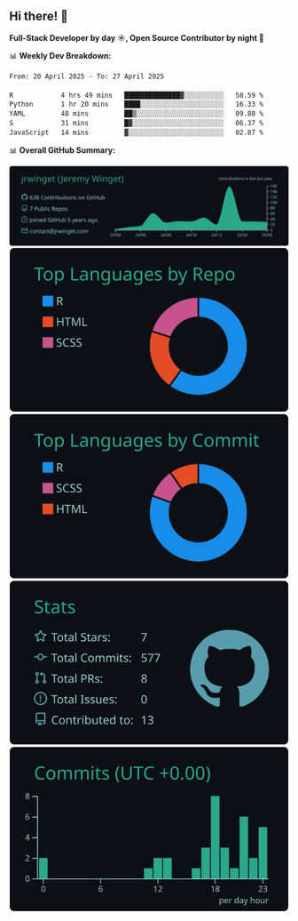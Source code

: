 ## Hi there! 👋

**Full-Stack Developer by day ☀️, Open Source Contributor by night 🌙**

📊 **Weekly Dev Breakdown:**
<!--START_SECTION:waka-->

```txt
From: 20 April 2025 - To: 27 April 2025

R            4 hrs 49 mins   ██████████████▓░░░░░░░░░░   58.59 %
Python       1 hr 20 mins    ████░░░░░░░░░░░░░░░░░░░░░   16.33 %
YAML         48 mins         ██▒░░░░░░░░░░░░░░░░░░░░░░   09.80 %
S            31 mins         █▓░░░░░░░░░░░░░░░░░░░░░░░   06.37 %
JavaScript   14 mins         ▓░░░░░░░░░░░░░░░░░░░░░░░░   02.87 %
```

<!--END_SECTION:waka-->

📊 **Overall GitHub Summary:**

[![](https://raw.githubusercontent.com/jrwinget/jrwinget/main/profile-summary-card-output/gotham/0-profile-details.svg)](https://github.com/vn7n24fzkq/github-profile-summary-cards)
[![](https://raw.githubusercontent.com/jrwinget/jrwinget/main/profile-summary-card-output/gotham/1-repos-per-language.svg)](https://github.com/vn7n24fzkq/github-profile-summary-cards) [![](https://raw.githubusercontent.com/jrwinget/jrwinget/main/profile-summary-card-output/gotham/2-most-commit-language.svg)](https://github.com/vn7n24fzkq/github-profile-summary-cards)
[![](https://raw.githubusercontent.com/jrwinget/jrwinget/main/profile-summary-card-output/gotham/3-stats.svg)](https://github.com/vn7n24fzkq/github-profile-summary-cards) [![](https://raw.githubusercontent.com/jrwinget/jrwinget/main/profile-summary-card-output/gotham/4-productive-time.svg)](https://github.com/vn7n24fzkq/github-profile-summary-cards)
